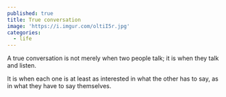 ```yaml
---
published: true
title: True conversation
image: 'https://i.imgur.com/oltiI5r.jpg'
categories:
  - life
---
```

A true conversation
is not merely when two people talk;
it is when they talk and listen.

It is when each one
is at least as interested
in what the other has to say,
as in what they have to say
themselves.
